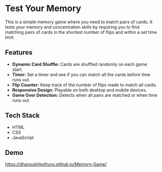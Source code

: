
# Test Your Memory

This is a simple memory game where you need to match pairs of cards. It tests your memory and concentration skills by requiring you to find matching pairs of cards in the shortest number of flips and within a set time limit.


## Features

- **Dynamic Card Shuffle:** Cards are shuffled randomly on each game start.
- **Timer:** Set a timer and see if you can match all the cards before time runs out.
- **Flip Counter:** Keep track of the number of flips made to match all cards.
- **Responsive Design:** Playable on both desktop and mobile devices.
- **Game Over Detection:** Detects when all pairs are matched or when time runs out.


## Tech Stack

- HTML
- CSS
- JavaScript


## Demo

https://dhansukhkothuru.github.io/Memory-Game/

